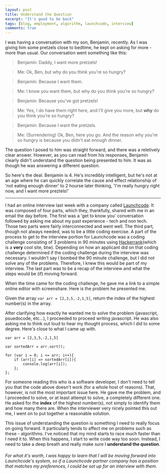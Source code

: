```yaml
---
layout: post
title: Understand the Question
excerpt: "It's good to be back"
tags: [blog, employment, algorithm, launchcode, interview]
comments: true
---
```


I was having a conversation with my son, Benjamin, recently. As I was giving him some pretzels close to bedtime, he kept on asking for more - more than usual. Our conversation went something like this: 

> Benjamin: Daddy, I want more pretzels!

> Me: Ok, Ben, but why do you think you're so hungry? 

> Benjamin: Because I want them.

> Me: I know you want them, but why do you think you're so hungry?

> Benjamin: Because you've got pretzels!

> Me: Yes, I do have them right here, and I'll give you more, but **why** do you think you're so hungry?

> Benjamin: Because I want the pretzels.

> Me: (Surrendering) Ok, Ben, here you go. And the reason why you're so hungry is because you didn't eat enough dinner.

The question I posed to him was straight forward, and there was a reletively clear answer. However, as you can read from his responses, Benjamin clearly didn't understand the question being presented to him. It was as though he was answering a different question. 

So here's the deal. Benjamin is 4. He's incredibly intelligent, but he's not at an age where he can quickly correlate the cause and effect relationship of 'not eating enough dinner' to 2 hourse later thinking, 'I'm really hungry right now, and I want more preztels!'

---

I had an online interview last week with a company called [Launchcode](https://www.launchcode.org/). It was composed of four parts, which they, thankfully, shared with me in an email the day before. The first was a 'get to know you' conversation followed by asking me about my past experience - tech and non tech. Those two parts were fairly interconnected and went well. The third part, though not always needed, was to be a little coding exercise. A part of the process to get to the interview portion for Launchcode was a coding challenge consisting of 3 problems in 90 minutes using [Hackerrank](https://www.hackerrank.com)(which is a **very** cool site, btw). Depending on how an applicant did on that coding challenge determined if the coding challenge during the interview was necessary. I wouldn't say I bombed the 90 minute challenge, but I did not solve any of the problems. Therefore, I knew this would be part of my interview. The last part was to be a recap of the interview and what the steps would be (if) moving forward.

When the time came for the coding challenge, he gave me a link to a simple online editor with screenshare. Here is the problem he presented me. 

Given the array ``var arr = [2,3,5,-2,1,5]``, return the index of the highest number(s) in the array.

After clarifying how exactly he wanted me to solve the problem (javascript, psuedocode, etc...), I proceeded to proceed writing javascript. He was also asking me to think out loud to hear my thought process, which I did to some degree. Here's close to what I came up with.

```
var arr = [2,3,5,-2,1,5]

var sortedArr = arr.sort();

for (var i = 0; i <= arr; i++){
	if (arr[i] => sortedArr[i]){
		console.log(arr[i]);
	};
};
```

For someone reading this who is a software developer, I don't need to tell you that the code above doesn't work (for a whole host of reasons). That, however, is not the most important issue here. He gave me the problem, and I proceeded to solve, or at least attempt to solve, a completely different one. He asked for the **index** of the highest number(s), not simply to identify them and how many there are. When the interviewer very nicely pointed this out me, I went on to put together a reasonable solution.

This issue of understanding the question is something I need to really focus on going forward. It particularly tends to affect me on problems such as these - algorithms. I've noticed that my mind starts to race much faster than I need it to. When this happens, I start to write code way too soon. Instead, I need to take a deep breath and really make sure I **understand the question**.

###### For what it's worth, I was happy to learn that I will be moving forward into Launchcode's system, so if a Launchcode partner company has a position that matches my preferences, I could be set up for an interview with them.






















